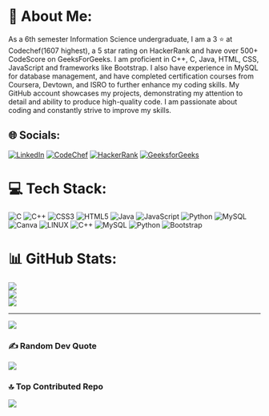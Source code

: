 # 💫 About Me:
As a 6th semester Information Science undergraduate, I am a 3 ⭐ at Codechef(1607 highest), a 5 star rating on HackerRank and have over 500+ CodeScore on GeeksForGeeks. I am proficient in C++, C, Java, HTML, CSS, JavaScript and frameworks like Bootstrap. I also have experience in MySQL for database management, and have completed certification courses from Coursera, Devtown, and ISRO to further enhance my coding skills. My GitHub account showcases my projects, demonstrating my attention to detail and ability to produce high-quality code. I am passionate about coding and constantly strive to improve my skills.


## 🌐 Socials:
[![LinkedIn](https://img.shields.io/badge/LinkedIn-%230077B5.svg?logo=linkedin&logoColor=white)](https://linkedin.com/in/xvisierra) 
[![CodeChef](https://img.shields.io/badge/CodeChef-%237fdaa6.svg?logo=codechef&logoColor=white)](https://www.codechef.com/users/xvisierra)
[![HackerRank](https://img.shields.io/badge/HackerRank-%23000000.svg?logo=hackerrank&logoColor=white)](https://www.hackerrank.com/xvisierra)
[![GeeksforGeeks](https://img.shields.io/badge/GeeksforGeeks-%2300b300.svg?logo=geeksforgeeks&logoColor=white)](https://auth.geeksforgeeks.org/user/xvisierra/practice/)




# 💻 Tech Stack:
![C](https://img.shields.io/badge/c-%2300599C.svg?style=for-the-badge&logo=c&logoColor=white) ![C++](https://img.shields.io/badge/c++-%2300599C.svg?style=for-the-badge&logo=c%2B%2B&logoColor=white) ![CSS3](https://img.shields.io/badge/css3-%231572B6.svg?style=for-the-badge&logo=css3&logoColor=white) ![HTML5](https://img.shields.io/badge/html5-%23E34F26.svg?style=for-the-badge&logo=html5&logoColor=white) ![Java](https://img.shields.io/badge/java-%23ED8B00.svg?style=for-the-badge&logo=java&logoColor=white) ![JavaScript](https://img.shields.io/badge/javascript-%23323330.svg?style=for-the-badge&logo=javascript&logoColor=%23F7DF1E) ![Python](https://img.shields.io/badge/python-3670A0?style=for-the-badge&logo=python&logoColor=ffdd54) ![MySQL](https://img.shields.io/badge/mysql-%2300f.svg?style=for-the-badge&logo=mysql&logoColor=white) ![Canva](https://img.shields.io/badge/Canva-%2300C4CC.svg?style=for-the-badge&logo=Canva&logoColor=white) ![LINUX](https://img.shields.io/badge/Linux-FCC624?style=for-the-badge&logo=linux&logoColor=black) ![C++](https://img.shields.io/badge/c++-%2300599C.svg?style=for-the-badge&logo=c%2B%2B&logoColor=white) ![MySQL](https://img.shields.io/badge/mysql-%2300f.svg?style=for-the-badge&logo=mysql&logoColor=white) ![Python](https://img.shields.io/badge/python-3670A0?style=for-the-badge&logo=python&logoColor=ffdd54) ![Bootstrap](https://img.shields.io/badge/bootstrap-%23563D7C.svg?style=for-the-badge&logo=bootstrap&logoColor=white)
# 📊 GitHub Stats:
![](https://github-readme-stats.vercel.app/api?username=xvisierra&theme=tokyonight&hide_border=false&include_all_commits=false&count_private=false)<br/>
![](https://github-readme-streak-stats.herokuapp.com/?user=xvisierra&theme=tokyonight&hide_border=false)<br/>
![](https://github-readme-stats.vercel.app/api/top-langs/?username=xvisierra&theme=tokyonight&hide_border=false&include_all_commits=false&count_private=false&layout=compact)

---
[![](https://visitcount.itsvg.in/api?id=xvisierra&icon=0&color=0)](https://visitcount.itsvg.in)

### ✍️ Random Dev Quote
![](https://quotes-github-readme.vercel.app/api?type=horizontal&theme=radical)

### 🔝 Top Contributed Repo
![](https://github-contributor-stats.vercel.app/api?username=xvisierra&limit=5&theme=tokyonight&combine_all_yearly_contributions=true)

